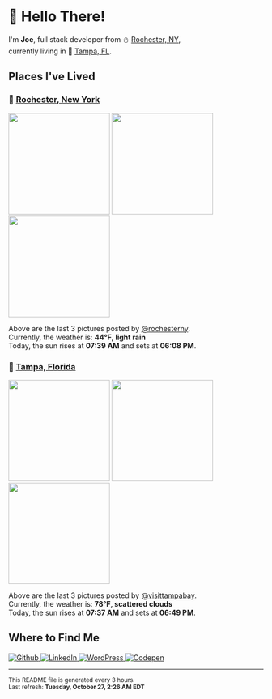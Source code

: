 <h1>👋 Hello There!</h1>
<p>
  I'm <strong>Joe</strong>, full stack developer from ⛄ <a href="#rochester_ny">Rochester, NY</a>,<br />currently living in
  🌴 <a href="#tampa_fl">Tampa, FL</a>.
</p>

<h2>Places I've Lived</h2>

<h3 id="rochester_ny">📍 <a href="https://en.wikipedia.org/wiki/Rochester,_New_York">Rochester, New York</a></h3>

<p>
  <img src=https:&#x2F;&#x2F;scontent-lga3-1.cdninstagram.com&#x2F;v&#x2F;t51.2885-15&#x2F;sh0.08&#x2F;e35&#x2F;p640x640&#x2F;122560320_712886239320498_6563061374225136631_n.jpg?_nc_ht&#x3D;scontent-lga3-1.cdninstagram.com&amp;_nc_cat&#x3D;106&amp;_nc_ohc&#x3D;VefH2fxoMKMAX-3iGWE&amp;_nc_tp&#x3D;25&amp;oh&#x3D;0bcd21269296895a2e9723b7fbd3d048&amp;oe&#x3D;5FC11F6F alt="" height="200">
  <img src=https:&#x2F;&#x2F;scontent-lga3-1.cdninstagram.com&#x2F;v&#x2F;t51.2885-15&#x2F;sh0.08&#x2F;e35&#x2F;s640x640&#x2F;122778925_1214754002240048_58326750104931924_n.jpg?_nc_ht&#x3D;scontent-lga3-1.cdninstagram.com&amp;_nc_cat&#x3D;108&amp;_nc_ohc&#x3D;bi9DBHZ0xhEAX-UHo1i&amp;_nc_tp&#x3D;24&amp;oh&#x3D;1b79adc281204f7154eed0853bab977c&amp;oe&#x3D;5FC26EE4 alt="" height="200">
  <img src=https:&#x2F;&#x2F;scontent-lga3-1.cdninstagram.com&#x2F;v&#x2F;t51.2885-15&#x2F;sh0.08&#x2F;e35&#x2F;s640x640&#x2F;122787252_2792230737767429_6449045120626806498_n.jpg?_nc_ht&#x3D;scontent-lga3-1.cdninstagram.com&amp;_nc_cat&#x3D;105&amp;_nc_ohc&#x3D;w92BfW-8k1MAX8Nrutw&amp;_nc_tp&#x3D;24&amp;oh&#x3D;56043789c2bffbde0823a2ce29601bad&amp;oe&#x3D;5FC0DE46 alt="" height="200">
</p>

<p>
  Above are the last 3 pictures posted by <a href="https://www.instagram.com/rochesterny/">@rochesterny</a>.<br/>
  Currently, the weather is: <strong>44℉, light rain</strong><br/>
  Today, the sun rises at <strong>07:39 AM</strong> and sets at <strong>06:08 PM</strong>.
</p>

<h3 id="tampa_fl">📍 <a href="https://en.wikipedia.org/wiki/Tampa,_Florida">Tampa, Florida</a></h3>

<p>
  <img src=https:&#x2F;&#x2F;scontent-sjc3-1.cdninstagram.com&#x2F;v&#x2F;t51.2885-15&#x2F;sh0.08&#x2F;e35&#x2F;p640x640&#x2F;122424970_223057542498617_6039721947451423121_n.jpg?_nc_ht&#x3D;scontent-sjc3-1.cdninstagram.com&amp;_nc_cat&#x3D;105&amp;_nc_ohc&#x3D;on4sjPqoE_cAX8qm-6p&amp;_nc_tp&#x3D;25&amp;oh&#x3D;1a1bb2db029a9c4b5f10cea415be5c0e&amp;oe&#x3D;5FC23534 alt="" height="200">
  <img src=https:&#x2F;&#x2F;scontent-sjc3-1.cdninstagram.com&#x2F;v&#x2F;t51.2885-15&#x2F;sh0.08&#x2F;e35&#x2F;p640x640&#x2F;121269296_205606687739153_8342238848923984092_n.jpg?_nc_ht&#x3D;scontent-sjc3-1.cdninstagram.com&amp;_nc_cat&#x3D;105&amp;_nc_ohc&#x3D;ZtXpZqIqclwAX8y-7VS&amp;_nc_tp&#x3D;25&amp;oh&#x3D;fb30e2f054aa24062d6644f1bd019abd&amp;oe&#x3D;5F99F8DA alt="" height="200">
  <img src=https:&#x2F;&#x2F;scontent-sjc3-1.cdninstagram.com&#x2F;v&#x2F;t51.2885-15&#x2F;sh0.08&#x2F;e35&#x2F;p640x640&#x2F;121278292_2681478505502876_6504845727848454794_n.jpg?_nc_ht&#x3D;scontent-sjc3-1.cdninstagram.com&amp;_nc_cat&#x3D;108&amp;_nc_ohc&#x3D;hbJdPO4Yh4gAX_7GiN8&amp;_nc_tp&#x3D;25&amp;oh&#x3D;bb90650b127dc1fd82b8db53255f3537&amp;oe&#x3D;5FC270D8 alt="" height="200">
</p>

<p>
  Above are the last 3 pictures posted by <a href="https://www.instagram.com/visittampabay/">@visittampabay</a>.<br/>
  Currently, the weather is: <strong>78℉, scattered clouds</strong><br/>
  Today, the sun rises at <strong>07:37 AM</strong> and sets at <strong>06:49 PM</strong>.
</p>

<h2>Where to Find Me</h2>

<p>
  <a href="https://github.com/josephfusco/" target="_blank">
    <img
      alt="Github"
      src="https://img.shields.io/badge/GitHub-%2312100E.svg?&style=for-the-badge&logo=Github&logoColor=white"
    />
  </a>
  <a href="https://www.linkedin.com/in/josephfusco3/" target="_blank">
    <img
      alt="LinkedIn"
      src="https://img.shields.io/badge/linkedin-%230077B5.svg?&style=for-the-badge&logo=linkedin&logoColor=white"
    />
  </a>
  <a href="https://profiles.wordpress.org/joefusco/" target="_blank">
    <img
      alt="WordPress"
      src="https://img.shields.io/badge/wordpress-%2321759B.svg?&style=for-the-badge&logo=wordpress&logoColor=white"
    />
  </a>
  <a href="https://codepen.io/fusco/" target="_blank">
    <img
      alt="Codepen"
      src="https://img.shields.io/badge/codepen-%23000000.svg?&style=for-the-badge&logo=codepen&logoColor=white"
    />
  </a>
</p>

<hr/>

<p>
  <small
    >This README file is generated every 3 hours.
    <br />
    Last refresh: <strong>Tuesday, October 27, 2:26 AM EDT</strong>
    <br />
  </small>
</p>

